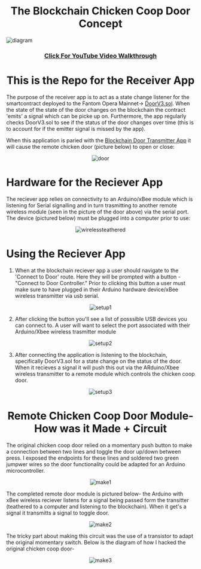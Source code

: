 <h1 align="center">The Blockchain Chicken Coop Door Concept</h1>

![diagram](https://raw.githubusercontent.com/kitfud/BlockchainChickenDoorTransmitter_FantomVersion/master/Blockchain_Door_Screenshots/App_Diagram.png)

<a href="https://www.youtube.com/watch?v=GRRlAFD2J1c"><h3 align="center" >Click For YouTube Video Walkthrough </h3></a>

<h1 align="center">This is the Repo for the Receiver App</h1>

<p>
The purpose of the receiver app is to act as a state change listener for the smartcontract deployed to the Fantom Opera Mainnet-> <a href="https://ftmscan.com/address/0xD14EcfE4e1E5B7e9Bd1368Bbb3820061cE222133#code">DoorV3.sol</a>. When the state of the state of the door changes on the blockchain the contract 'emits' a signal which can be picke up on. Furthermore, the app regularly checks DoorV3.sol to see if the status of the door changes over time (this is to account for if the emitter signal is missed by the app).
  
When this application is paried with the <a href="https://github.com/kitfud/BlockchainChickenDoorTransmitter_FantomVersion/tree/master">Blockchain Door Transmitter App</a> it will cause the remote chicken door (picture below) to open or close: 
<p>
  
 <p align="center">
  <img src="https://raw.githubusercontent.com/kitfud/BlockchainChickenDoorTransmitter_FantomVersion/master/Blockchain_Door_Screenshots/HardwarePics/AssembledDoor.jpg" alt="door"/>
</p>


<h1>Hardware for the Reciever App</h1>
<p>The reciever app relies on connectivity to an Arduino/xBee module which is listening for Serial signalling and in turn trasmitting to another remote wireless module (seen in the picture of the door above) via the serial port. The device (pictured below) must be plugged into a computer prior to use:</p>

 <p align="center">
  <img src="https://raw.githubusercontent.com/kitfud/BlockchainChickenDoorReceiver_FantomVersion/master/Blockchain_Door_Screenshots/HardwarePics/xBeeForReceiverApp.jpg" alt="wirelessteathered"/>
</p>

<h1>Using the Reciever App</h1>

1. When at the blockchain reciever app a user should navigate to the 'Connect to Door' route. Here they will be prompted with a button -"Connect to Door Controller." Prior to clicking this button a user must make sure to have plugged in their Arduino hardware device/xBee wireless transmitter via usb serial.
 <p align="center">
  <img src="https://raw.githubusercontent.com/kitfud/BlockchainChickenDoorReceiver_FantomVersion/master/Blockchain_Door_Screenshots/ReceiverApp/setup1.png" alt="setup1"/>
</p>

2. After clicking the button you'll see a list of posssible USB devices you can connect to. A user will want to select the port associated with their Arduino/Xbee wireless trasmitter module
 <p align="center">
  <img src="https://raw.githubusercontent.com/kitfud/BlockchainChickenDoorReceiver_FantomVersion/master/Blockchain_Door_Screenshots/ReceiverApp/setup2.png" alt="setup2"/>
</p>

3. After connecting the application is listening to the blockchain, specifically DoorV3.sol for a state change on the status of the door. When it recieves a signal it will push this out via the ARduino/Xbee wireless transmitter to a remote module which controls the chicken coop door. 
<p align="center">
  <img src="https://raw.githubusercontent.com/kitfud/BlockchainChickenDoorReceiver_FantomVersion/master/Blockchain_Door_Screenshots/ReceiverApp/setup3.png" alt="setup3"/>
</p>

<h1 align="center">Remote Chicken Coop Door Module- How was it Made + Circuit</h1>

The original chicken coop door relied on a momentary push button to make a connection between two lines and toggle the door up/down between press. I exposed the endpoints for these lines and soldered two green jumpwer wires so the door functionality could be adapted for an Arduino microcontroller. 
 <p align="center">
  <img src="https://raw.githubusercontent.com/kitfud/BlockchainChickenDoorReceiver_FantomVersion/master/Blockchain_Door_Screenshots/HardwarePics/SolderedWiresToggle.jpg" alt="make1"/>
</p>

The completed remote door module is pictured below- the Arduino with xBee wireless reciever listens for a signal being passed form the transitter (teathered to a computer and listening to the blockchain). When it get's a signal it transmitts a signal to toggle door. 
 <p align="center">
  <img src="https://raw.githubusercontent.com/kitfud/BlockchainChickenDoorReceiver_FantomVersion/master/Blockchain_Door_Screenshots/HardwarePics/CloseUpDoorModule.jpg" alt="make2"/>
</p>

The tricky part about making this circuit was the use of a transistor to adapt the original momentary switch. Below is the diagram of how I hacked the original chicken coop door-
 <p align="center">
  <img src="https://raw.githubusercontent.com/kitfud/BlockchainChickenDoorReceiver_FantomVersion/master/Blockchain_Door_Screenshots/DoorCircuit.png" alt="make3"/>
</p>
